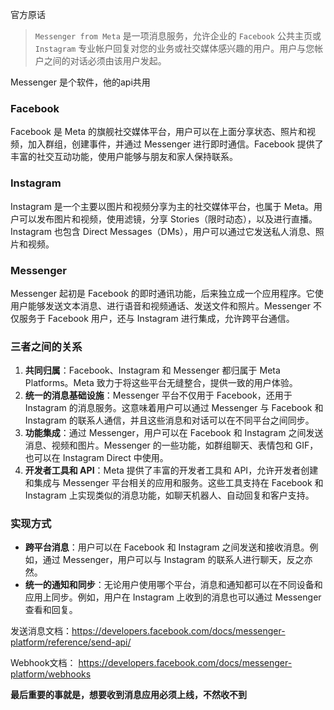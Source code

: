 官方原话

> `Messenger from Meta` 是一项消息服务，允许企业的 `Facebook` 公共主页或 `Instagram` 专业帐户回复对您的业务或社交媒体感兴趣的用户。用户与您帐户之间的对话必须由该用户发起。

Messenger 是个软件，他的api共用

### Facebook

Facebook 是 Meta 的旗舰社交媒体平台，用户可以在上面分享状态、照片和视频，加入群组，创建事件，并通过 Messenger 进行即时通信。Facebook 提供了丰富的社交互动功能，使用户能够与朋友和家人保持联系。

### Instagram

Instagram 是一个主要以图片和视频分享为主的社交媒体平台，也属于 Meta。用户可以发布图片和视频，使用滤镜，分享 Stories（限时动态），以及进行直播。Instagram 也包含 Direct Messages（DMs），用户可以通过它发送私人消息、照片和视频。

### Messenger

Messenger 起初是 Facebook 的即时通讯功能，后来独立成一个应用程序。它使用户能够发送文本消息、进行语音和视频通话、发送文件和照片。Messenger 不仅服务于 Facebook 用户，还与 Instagram 进行集成，允许跨平台通信。

### 三者之间的关系

1. **共同归属**：Facebook、Instagram 和 Messenger 都归属于 Meta Platforms。Meta 致力于将这些平台无缝整合，提供一致的用户体验。
2. **统一的消息基础设施**：Messenger 平台不仅用于 Facebook，还用于 Instagram 的消息服务。这意味着用户可以通过 Messenger 与 Facebook 和 Instagram 的联系人通信，并且这些消息和对话可以在不同平台之间同步。
3. **功能集成**：通过 Messenger，用户可以在 Facebook 和 Instagram 之间发送消息、视频和图片。Messenger 的一些功能，如群组聊天、表情包和 GIF，也可以在 Instagram Direct 中使用。
4. **开发者工具和 API**：Meta 提供了丰富的开发者工具和 API，允许开发者创建和集成与 Messenger 平台相关的应用和服务。这些工具支持在 Facebook 和 Instagram 上实现类似的消息功能，如聊天机器人、自动回复和客户支持。

### 实现方式

- **跨平台消息**：用户可以在 Facebook 和 Instagram 之间发送和接收消息。例如，通过 Messenger，用户可以与 Instagram 的联系人进行聊天，反之亦然。
- **统一的通知和同步**：无论用户使用哪个平台，消息和通知都可以在不同设备和应用上同步。例如，用户在 Instagram 上收到的消息也可以通过 Messenger 查看和回复。



发送消息文档：https://developers.facebook.com/docs/messenger-platform/reference/send-api/

Webhook文档： https://developers.facebook.com/docs/messenger-platform/webhooks





**最后重要的事就是，想要收到消息应用必须上线，不然收不到**
